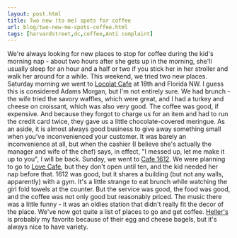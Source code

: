 ```yaml
---
layout: post.html
title: Two new (to me) spots for coffee
url: blog/two-new-me-spots-coffee.html
tags: [harvardstreet,dc,coffee,Anti complaint]
---
```

We're always looking for new places to stop for coffee during the kid's morning nap - about two hours after she gets up in the morning, she'll usually sleep for an hour and a half or two if you stick her in her stroller and walk her around for a while. This weekend, we tried two new places. Saturday morning we went to [Locolat Cafe](http://www.belgiumlocolat.com/) at 18th and Florida NW. I guess this is considered Adams Morgan, but I'm not entirely sure. We had brunch - the wife tried the savory waffles, which were great, and I had a turkey and cheese on croissant, which was also very good. The coffee was good, if expensive. And because they forgot to charge us for an item and had to run the credit card twice, they gave us a little chocolate-covered meringue. As an aside, it is almost always good business to give away something small when you've inconvenienced your customer. It was barely an inconvenience at all, but when the cashier (I believe she's actually the manager and wife of the chef) says, in effect, "I messed up, let me make it up to you", I will be back. Sunday, we went to [Cafe 1612](http://www.healthbardc.com/contacthealthbar.html). We were planning to go to [Love Cafe](http://www.cakelove.com/lovecafe/), but they don't open until ten, and the kid needed her nap before that. 1612 was good, but it shares a building (but not any walls, apparently) with a gym. It's a little strange to eat brunch while watching the girl fold towels at the counter. But the service was good, the food was good, and the coffee was not only good but reasonably priced. The music there was a little funny - it was an oldies station that didn't really fit the decor of the place. We've now got quite a list of places to go and get coffee. [Heller's](http://www.hellersbakery.com/) is probably my favorite because of their egg and cheese bagels, but it's always nice to have variety.

